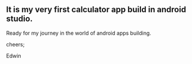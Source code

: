 ## It is my very first calculator app build in android studio. 
Ready for my journey in the world of android apps building. 

cheers; 

Edwin